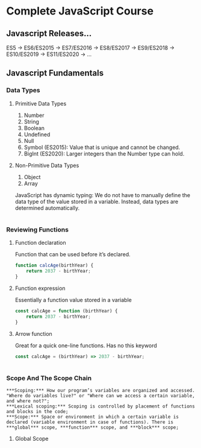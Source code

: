 # Complete JavaScript Course

## Javascript Releases...

ES5 -> ES6/ES2015 -> ES7/ES2016 -> ES8/ES2017 -> ES9/ES2018 -> ES10/ES2019 -> ES11/ES2020 -> ... 

## Javascript Fundamentals

### Data Types
    
1. Primitive Data Types
    1. Number
    2. String
    3. Boolean
    4. Undefined
    5. Null
    6. Symbol (ES2015): Value that is unique and cannot be changed.
    7. BigInt (ES2020): Larger integers than the Number type can hold.
    
2. Non-Primitive Data Types
    1. Object
    2. Array

    JavaScript has dynamic typing: We do not have to manually define the data type of the value stored in a variable. Instead, data types are determined automatically.

#

### Reviewing Functions

1. Function declaration

    Function that can be used before it’s declared.
    ```javascript
    function calcAge(birthYear) {
        return 2037 - birthYear;
    }
    ```
2. Function expression

    Essentially a function value stored in a variable
    ```javascript
    const calcAge = function (birthYear) {
        return 2037 - birthYear;
    }
    ```
3. Arrow function

    Great for a quick one-line functions. Has no this keyword
    ```javascript
    const calcAge = (birthYear) => 2037 - birthYear;
    ```

#

### Scope And The Scope Chain

    ***Scoping:*** How our program’s variables are organized and accessed. "Where do variables live?" or "Where can we access a certain variable, and where not?";
    ***Lexical scoping:*** Scoping is controlled by placement of functions and blocks in the code;
    ***Scope:*** Space or environment in which a certain variable is declared (variable environment in case of functions). There is ***global*** scope, ***function*** scope, and ***block*** scope;
1. Global Scope